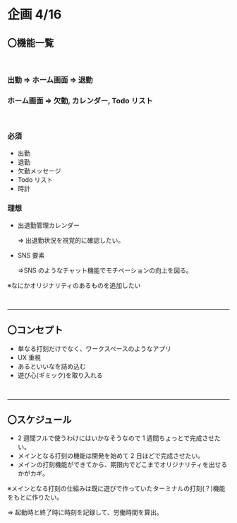 # 企画 4/16

## 〇機能一覧

<br>

### 出勤 ⇒ ホーム画面 ⇒ 退勤

### ホーム画面 ⇒ 欠勤, カレンダー, Todo リスト

<br>

### 必須

- 出勤
- 退勤
- 欠勤メッセージ
- Todo リスト
- 時計

### 理想

- 出退勤管理カレンダー

  ⇒ 出退勤状況を視覚的に確認したい。

- SNS 要素

  ⇒SNS のようなチャット機能でモチベーションの向上を図る。

※なにかオリジナリティのあるものを追加したい

<br>

---

## 〇コンセプト

- 単なる打刻だけでなく、ワークスペースのようなアプリ
- UX 重視
- あるといいなを詰め込む
- 遊び心(ギミック)を取り入れる

<br>

---

## 〇スケジュール

- 2 週間フルで使うわけにはいかなそうなので 1 週間ちょっとで完成させたい。
- メインとなる打刻の機能は開発を始めて 2 日ほどで完成させたい。
- メインの打刻機能ができてから、期限内でどこまでオリジナリティを出せるかがカギ。

※メインとなる打刻の仕組みは既に遊びで作っていたターミナルの打刻(？)機能をもとに作りたい。

⇒ 起動時と終了時に時刻を記録して、労働時間を算出。
